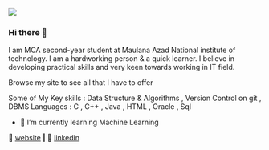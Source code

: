 ![](Screenshot(107).png)

### Hi there 👋
I am MCA second-year student at Maulana Azad National institute of technology.
I am a hardworking person & a quick learner. I believe in developing practical skills and very keen towards working in IT field.

Browse my site to see all that I have to offer


Some of My Key skills : Data Structure & Algorithms , Version Control on git , DBMS
Languages : C , C++ , Java , HTML , Oracle , Sql

* 🌱 I’m currently learning Machine Learning

🏡 [website][website] **|** 
👔 [linkedin][linkedin]


[website]: https://Vishiii09.github.io
[linkedin]: https://linkedin.com/in/vishiii09
[banner]: https://Vishiii09/Vishiii09/master/Screenshot(107).png
